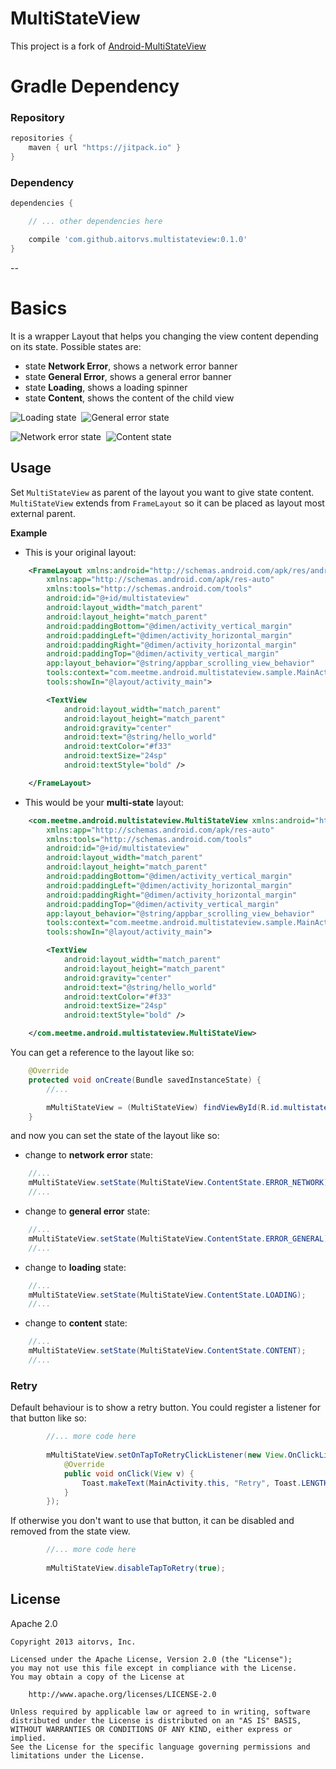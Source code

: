 # MultiStateView
This project is a fork of [Android-MultiStateView](https://github.com/MeetMe/Android-MultiStateView)

# Gradle Dependency

### Repository

```gradle
repositories {
    maven { url "https://jitpack.io" }
}
```

### Dependency

```gradle
dependencies {

    // ... other dependencies here

    compile 'com.github.aitorvs.multistateview:0.1.0'
}
```
--

# Basics

It is a wrapper Layout that helps you changing the view content depending on its state. Possible states are:

- state **Network Error**, shows a network error banner
- state **General Error**, shows a general error banner
- state **Loading**, shows a loading spinner
- state **Content**, shows the content of the child view

![Loading state](screenshots/sample_loading.png)&nbsp;&nbsp;![General error state](screenshots/sample_general_error.png)

![Network error state](screenshots/sample_network_error.png)&nbsp;&nbsp;![Content state](screenshots/sample_content.png)

## Usage

Set `MultiStateView` as parent of the layout you want to give state content. `MultiStateView` extends from `FrameLayout` so it can be placed as layout most external parent.

**Example**

- This is your original layout:

```xml
    <FrameLayout xmlns:android="http://schemas.android.com/apk/res/android"
        xmlns:app="http://schemas.android.com/apk/res-auto"
        xmlns:tools="http://schemas.android.com/tools"
        android:id="@+id/multistateview"
        android:layout_width="match_parent"
        android:layout_height="match_parent"
        android:paddingBottom="@dimen/activity_vertical_margin"
        android:paddingLeft="@dimen/activity_horizontal_margin"
        android:paddingRight="@dimen/activity_horizontal_margin"
        android:paddingTop="@dimen/activity_vertical_margin"
        app:layout_behavior="@string/appbar_scrolling_view_behavior"
        tools:context="com.meetme.android.multistateview.sample.MainActivity"
        tools:showIn="@layout/activity_main">

        <TextView
            android:layout_width="match_parent"
            android:layout_height="match_parent"
            android:gravity="center"
            android:text="@string/hello_world"
            android:textColor="#f33"
            android:textSize="24sp"
            android:textStyle="bold" />

    </FrameLayout>
```

- This would be your **multi-state** layout:

```xml
    <com.meetme.android.multistateview.MultiStateView xmlns:android="http://schemas.android.com/apk/res/android"
        xmlns:app="http://schemas.android.com/apk/res-auto"
        xmlns:tools="http://schemas.android.com/tools"
        android:id="@+id/multistateview"
        android:layout_width="match_parent"
        android:layout_height="match_parent"
        android:paddingBottom="@dimen/activity_vertical_margin"
        android:paddingLeft="@dimen/activity_horizontal_margin"
        android:paddingRight="@dimen/activity_horizontal_margin"
        android:paddingTop="@dimen/activity_vertical_margin"
        app:layout_behavior="@string/appbar_scrolling_view_behavior"
        tools:context="com.meetme.android.multistateview.sample.MainActivity"
        tools:showIn="@layout/activity_main">

        <TextView
            android:layout_width="match_parent"
            android:layout_height="match_parent"
            android:gravity="center"
            android:text="@string/hello_world"
            android:textColor="#f33"
            android:textSize="24sp"
            android:textStyle="bold" />

    </com.meetme.android.multistateview.MultiStateView>
```

You can get a reference to the layout like so:

```java
    @Override
    protected void onCreate(Bundle savedInstanceState) {
        //...

        mMultiStateView = (MultiStateView) findViewById(R.id.multistateview);
    }

```

and now you can set the state of the layout like so:

- change to **network error** state:

```java
    //...
    mMultiStateView.setState(MultiStateView.ContentState.ERROR_NETWORK);
    //...
```

- change to **general error** state:

```java
    //...
    mMultiStateView.setState(MultiStateView.ContentState.ERROR_GENERAL);
    //...
```

- change to **loading** state:

```java
    //...
    mMultiStateView.setState(MultiStateView.ContentState.LOADING);
    //...
```

- change to **content** state:

```java
    //...
    mMultiStateView.setState(MultiStateView.ContentState.CONTENT);
    //...
```

### Retry

Default behaviour is to show a retry button. You could register a listener for that button like so:

```java
        //... more code here
        
        mMultiStateView.setOnTapToRetryClickListener(new View.OnClickListener() {
            @Override
            public void onClick(View v) {
                Toast.makeText(MainActivity.this, "Retry", Toast.LENGTH_SHORT).show();
            }
        });
```

If otherwise you don't want to use that button, it can be disabled and removed from the state view.

```java
        //... more code here
        
        mMultiStateView.disableTapToRetry(true);
```

## License

 Apache 2.0

    Copyright 2013 aitorvs, Inc.

    Licensed under the Apache License, Version 2.0 (the "License");
    you may not use this file except in compliance with the License.
    You may obtain a copy of the License at

        http://www.apache.org/licenses/LICENSE-2.0

    Unless required by applicable law or agreed to in writing, software
    distributed under the License is distributed on an "AS IS" BASIS,
    WITHOUT WARRANTIES OR CONDITIONS OF ANY KIND, either express or implied.
    See the License for the specific language governing permissions and
    limitations under the License.
